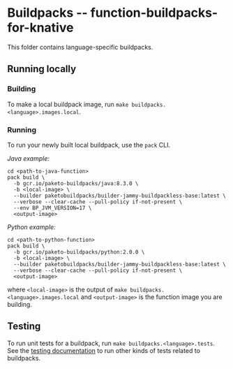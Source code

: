 # Buildpacks -- function-buildpacks-for-knative

This folder contains language-specific buildpacks. 

## Running locally

### Building
To make a local buildpack image, run `make buildpacks.<language>.images.local`.

### Running
To run your newly built local buildpack, use the `pack` CLI. 

_Java example:_ 
```
cd <path-to-java-function>
pack build \
  -b gcr.io/paketo-buildpacks/java:8.3.0 \
  -b <local-image> \
  --builder paketobuildpacks/builder-jammy-buildpackless-base:latest \
  --verbose --clear-cache --pull-policy if-not-present \
  --env BP_JVM_VERSION=17 \
  <output-image>
```

_Python example:_ 
```
cd <path-to-python-function>
pack build \
  -b gcr.io/paketo-buildpacks/python:2.0.0 \
  -b <local-image> \
  --builder paketobuildpacks/builder-jammy-buildpackless-base:latest \
  --verbose --clear-cache --pull-policy if-not-present \
  <output-image>
```

where `<local-image>` is the output of `make buildpacks.<language>.images.local` 
and `<output-image>` is the function image you are building. 

## Testing

To run unit tests for a buildpack, run `make buildpacks.<language>.tests`. See the [testing documentation](/tests/README.md) to run other kinds of tests related to buildpacks.